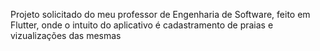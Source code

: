 Projeto solicitado do meu professor de Engenharia de Software, feito em Flutter, onde o intuito do aplicativo é cadastramento de praias e vizualizações das mesmas
